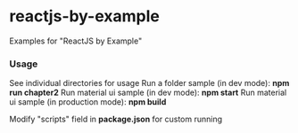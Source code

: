 reactjs-by-example
===========

Examples for "ReactJS by Example"

### Usage

See individual directories for usage
Run a folder sample (in dev mode): **npm run chapter2**
Run material ui sample (in dev mode): **npm start**
Run material ui sample (in production mode): **npm build**

Modify "scripts" field in **package.json** for custom running

